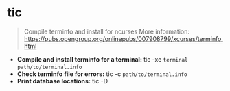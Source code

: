 # tic
> Compile terminfo and install for ncurses
> More information: <https://pubs.opengroup.org/onlinepubs/007908799/xcurses/terminfo.html>
- **Compile and install terminfo for a terminal:**
tic -xe `terminal` `path/to/terminal.info`
- **Check terminfo file for errors:**
tic -c `path/to/terminal.info`
- **Print database locations:**
tic -D
